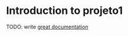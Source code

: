 # Introduction to projeto1

TODO: write [great documentation](http://jacobian.org/writing/what-to-write/)

